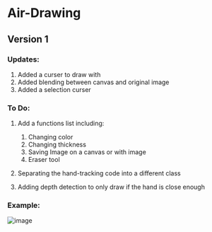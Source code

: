 # Air-Drawing
## Version 1

### Updates:

1) Added a curser to draw with
2) Added blending between canvas and original image
3) Added a selection curser 

### To Do:

1) Add a functions list including:

    1) Changing color 
    2) Changing thickness 
    3) Saving Image on a canvas or with image
    4) Eraser tool

2) Separating the hand-tracking code into a different class

3) Adding depth detection to only draw if the hand is close enough 

### Example:
![image](https://user-images.githubusercontent.com/95291720/173227610-a5e8f55f-c1bf-4ee7-916c-84664bad3c1e.png)


